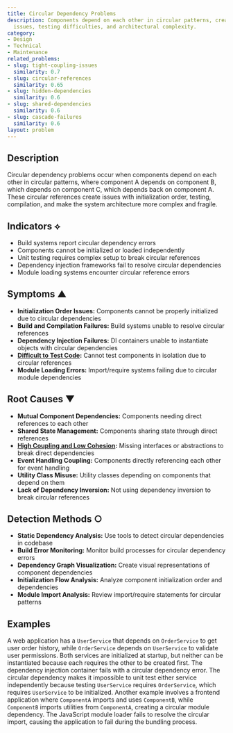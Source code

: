 ```yaml
---
title: Circular Dependency Problems
description: Components depend on each other in circular patterns, creating initialization
  issues, testing difficulties, and architectural complexity.
category:
- Design
- Technical
- Maintenance
related_problems:
- slug: tight-coupling-issues
  similarity: 0.7
- slug: circular-references
  similarity: 0.65
- slug: hidden-dependencies
  similarity: 0.6
- slug: shared-dependencies
  similarity: 0.6
- slug: cascade-failures
  similarity: 0.6
layout: problem
---
```


## Description

Circular dependency problems occur when components depend on each other in circular patterns, where component A depends on component B, which depends on component C, which depends back on component A. These circular references create issues with initialization order, testing, compilation, and make the system architecture more complex and fragile.

## Indicators ⟡

- Build systems report circular dependency errors
- Components cannot be initialized or loaded independently
- Unit testing requires complex setup to break circular references
- Dependency injection frameworks fail to resolve circular dependencies
- Module loading systems encounter circular reference errors

## Symptoms ▲

- **Initialization Order Issues:** Components cannot be properly initialized due to circular dependencies
- **Build and Compilation Failures:** Build systems unable to resolve circular references
- **Dependency Injection Failures:** DI containers unable to instantiate objects with circular dependencies
- **[Difficult to Test Code](difficult-to-test-code.md):** Cannot test components in isolation due to circular references
- **Module Loading Errors:** Import/require systems failing due to circular module dependencies

## Root Causes ▼

- **Mutual Component Dependencies:** Components needing direct references to each other
- **Shared State Management:** Components sharing state through direct references
- **[High Coupling and Low Cohesion](high-coupling-low-cohesion.md):** Missing interfaces or abstractions to break direct dependencies
- **Event Handling Coupling:** Components directly referencing each other for event handling
- **Utility Class Misuse:** Utility classes depending on components that depend on them
- **Lack of Dependency Inversion:** Not using dependency inversion to break circular references

## Detection Methods ○

- **Static Dependency Analysis:** Use tools to detect circular dependencies in codebase
- **Build Error Monitoring:** Monitor build processes for circular dependency errors
- **Dependency Graph Visualization:** Create visual representations of component dependencies
- **Initialization Flow Analysis:** Analyze component initialization order and dependencies
- **Module Import Analysis:** Review import/require statements for circular patterns

## Examples

A web application has a `UserService` that depends on `OrderService` to get user order history, while `OrderService` depends on `UserService` to validate user permissions. Both services are initialized at startup, but neither can be instantiated because each requires the other to be created first. The dependency injection container fails with a circular dependency error. The circular dependency makes it impossible to unit test either service independently because testing `UserService` requires `OrderService`, which requires `UserService` to be initialized. Another example involves a frontend application where `ComponentA` imports and uses `ComponentB`, while `ComponentB` imports utilities from `ComponentA`, creating a circular module dependency. The JavaScript module loader fails to resolve the circular import, causing the application to fail during the bundling process.